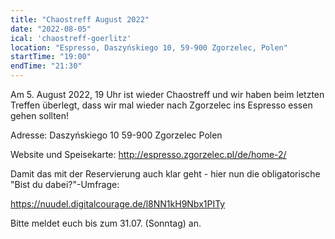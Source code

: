 ```yaml
---
title: "Chaostreff August 2022"
date: "2022-08-05"
ical: 'chaostreff-goerlitz'
location: "Espresso, Daszyńskiego 10, 59-900 Zgorzelec, Polen"
startTime: "19:00"
endTime: "21:30"
---
```


Am 5. August 2022, 19 Uhr ist wieder Chaostreff und wir haben beim letzten Treffen überlegt, dass wir mal wieder nach Zgorzelec ins Espresso essen gehen sollten! 

Adresse:
Daszyńskiego 10
59-900 Zgorzelec
Polen

Website und Speisekarte:
http://espresso.zgorzelec.pl/de/home-2/

Damit das mit der Reservierung auch klar geht - hier nun die obligatorische "Bist du dabei?"-Umfrage:

https://nuudel.digitalcourage.de/l8NN1kH9Nbx1PITy

Bitte meldet euch bis zum 31.07. (Sonntag) an.